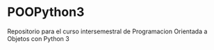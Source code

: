 # POOPython3
Repositorio para el curso intersemestral de Programacion Orientada a Objetos con Python 3
